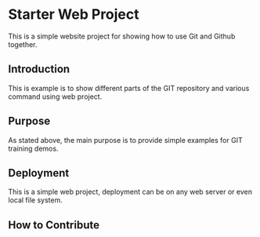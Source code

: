 # Starter Web Project

This is a simple website project for showing how to use Git and Github together.

## Introduction

This is example is to show different parts of the GIT repository and various command using web project.

## Purpose

As stated above, the main purpose is to provide simple examples for GIT training demos.

## Deployment

This is a simple web project, deployment can be on any web server or even local file system.

## How to Contribute